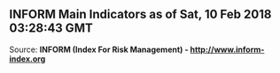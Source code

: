 ## INFORM Main Indicators as of Sat, 10 Feb 2018 03:28:43 GMT

Source: **INFORM (Index For Risk Management) - http://www.inform-index.org**
